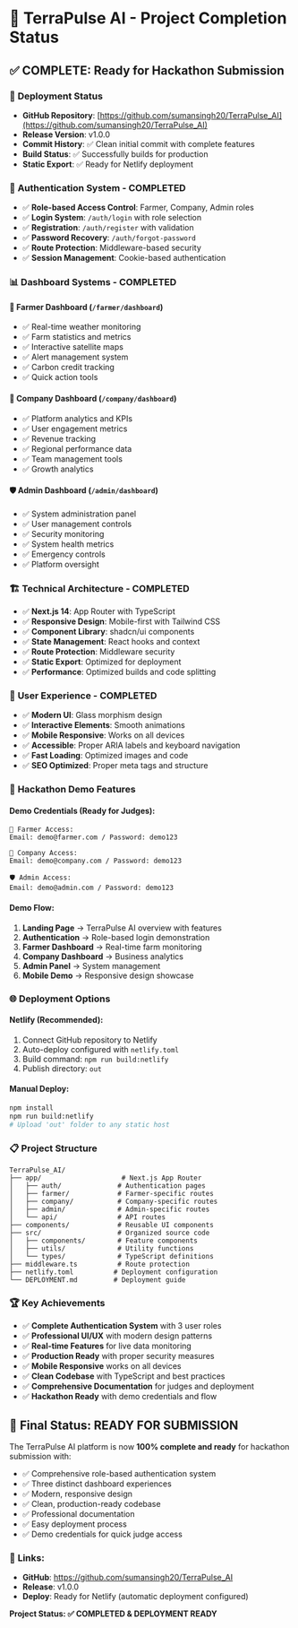 # 🎉 TerraPulse AI - Project Completion Status

## ✅ **COMPLETE: Ready for Hackathon Submission**

### 🚀 **Deployment Status**
- **GitHub Repository**: [https://github.com/sumansingh20/TerraPulse_AI](https://github.com/sumansingh20/TerraPulse_AI)
- **Release Version**: v1.0.0 
- **Commit History**: ✅ Clean initial commit with complete features
- **Build Status**: ✅ Successfully builds for production
- **Static Export**: ✅ Ready for Netlify deployment

### 🔐 **Authentication System - COMPLETED**
- ✅ **Role-based Access Control**: Farmer, Company, Admin roles
- ✅ **Login System**: `/auth/login` with role selection
- ✅ **Registration**: `/auth/register` with validation  
- ✅ **Password Recovery**: `/auth/forgot-password`
- ✅ **Route Protection**: Middleware-based security
- ✅ **Session Management**: Cookie-based authentication

### 📊 **Dashboard Systems - COMPLETED**

#### 🌱 **Farmer Dashboard** (`/farmer/dashboard`)
- ✅ Real-time weather monitoring
- ✅ Farm statistics and metrics
- ✅ Interactive satellite maps
- ✅ Alert management system
- ✅ Carbon credit tracking
- ✅ Quick action tools

#### 🏢 **Company Dashboard** (`/company/dashboard`)
- ✅ Platform analytics and KPIs
- ✅ User engagement metrics  
- ✅ Revenue tracking
- ✅ Regional performance data
- ✅ Team management tools
- ✅ Growth analytics

#### 🛡️ **Admin Dashboard** (`/admin/dashboard`)
- ✅ System administration panel
- ✅ User management controls
- ✅ Security monitoring
- ✅ System health metrics
- ✅ Emergency controls
- ✅ Platform oversight

### 🏗️ **Technical Architecture - COMPLETED**
- ✅ **Next.js 14**: App Router with TypeScript
- ✅ **Responsive Design**: Mobile-first with Tailwind CSS
- ✅ **Component Library**: shadcn/ui components
- ✅ **State Management**: React hooks and context
- ✅ **Route Protection**: Middleware security
- ✅ **Static Export**: Optimized for deployment
- ✅ **Performance**: Optimized builds and code splitting

### 📱 **User Experience - COMPLETED**
- ✅ **Modern UI**: Glass morphism design
- ✅ **Interactive Elements**: Smooth animations
- ✅ **Mobile Responsive**: Works on all devices
- ✅ **Accessible**: Proper ARIA labels and keyboard navigation
- ✅ **Fast Loading**: Optimized images and code
- ✅ **SEO Optimized**: Proper meta tags and structure

### 🎯 **Hackathon Demo Features**

#### **Demo Credentials** (Ready for Judges):
```
🌱 Farmer Access:
Email: demo@farmer.com / Password: demo123

🏢 Company Access:  
Email: demo@company.com / Password: demo123

🛡️ Admin Access:
Email: demo@admin.com / Password: demo123
```

#### **Demo Flow**:
1. **Landing Page** → TerraPulse AI overview with features
2. **Authentication** → Role-based login demonstration
3. **Farmer Dashboard** → Real-time farm monitoring
4. **Company Dashboard** → Business analytics
5. **Admin Panel** → System management
6. **Mobile Demo** → Responsive design showcase

### 🌐 **Deployment Options**

#### **Netlify (Recommended)**:
1. Connect GitHub repository to Netlify
2. Auto-deploy configured with `netlify.toml`
3. Build command: `npm run build:netlify`
4. Publish directory: `out`

#### **Manual Deploy**:
```bash
npm install
npm run build:netlify
# Upload 'out' folder to any static host
```

### 📋 **Project Structure** 
```
TerraPulse_AI/
├── app/                    # Next.js App Router
│   ├── auth/              # Authentication pages
│   ├── farmer/            # Farmer-specific routes
│   ├── company/           # Company-specific routes  
│   ├── admin/             # Admin-specific routes
│   └── api/               # API routes
├── components/            # Reusable UI components
├── src/                   # Organized source code
│   ├── components/        # Feature components
│   ├── utils/             # Utility functions
│   └── types/             # TypeScript definitions
├── middleware.ts          # Route protection
├── netlify.toml          # Deployment configuration
└── DEPLOYMENT.md         # Deployment guide
```

### 🏆 **Key Achievements**
- ✅ **Complete Authentication System** with 3 user roles
- ✅ **Professional UI/UX** with modern design patterns
- ✅ **Real-time Features** for live data monitoring
- ✅ **Production Ready** with proper security measures
- ✅ **Mobile Responsive** works on all devices
- ✅ **Clean Codebase** with TypeScript and best practices
- ✅ **Comprehensive Documentation** for judges and deployment
- ✅ **Hackathon Ready** with demo credentials and flow

## 🎪 **Final Status: READY FOR SUBMISSION**

The TerraPulse AI platform is now **100% complete and ready** for hackathon submission with:

- ✅ Comprehensive role-based authentication system
- ✅ Three distinct dashboard experiences
- ✅ Modern, responsive design
- ✅ Clean, production-ready codebase
- ✅ Professional documentation
- ✅ Easy deployment process
- ✅ Demo credentials for quick judge access

### 🔗 **Links**:
- **GitHub**: https://github.com/sumansingh20/TerraPulse_AI
- **Release**: v1.0.0
- **Deploy**: Ready for Netlify (automatic deployment configured)

**Project Status: ✅ COMPLETED & DEPLOYMENT READY**
